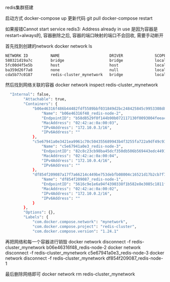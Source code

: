 redis集群搭建

启动方式
docker-compose up
更新代码
git pull
docker-compose restart



如果报错Cannot start service redis3: Address already in use
是因为容器是restart=always的, 容器删除之后, 容器的端口映射的端口不会回收, 需要手动断开

首先找到创建的network
docker network ls
```bash
NETWORK ID          NAME                      DRIVER              SCOPE
580321d19a7c        bridge                    bridge              local
5fc00d4f5e5b        host                      host                local
ba359d26f7a8        none                      null                local
cda5b77c0187        redis-cluster_mynetwork   bridge              local
```
然后找到网络关联的容器
docker network inspect redis-cluster_mynetwork
```bash
  "Internal": false,
        "Attachable": true,
        "Containers": {
            "b06e46316f486b44482fdf5589bbf031849d2bc248425845c9953308d893b028": {
                "Name": "b06e46316f48_redis-node-2",
                "EndpointID": "b58d8529f0f144b90b072117130f0093004feeace5c8ed66fdafa250d7fe4db3",
                "MacAddress": "02:42:ac:0a:00:03",
                "IPv4Address": "172.10.0.3/16",
                "IPv6Address": ""
            },
            "c5e67941a0e3421ea9961c70c504355689943b4f3255fa722a9df49c93c0fd59": {
                "Name": "c5e67941a0e3_redis-node-3",
                "EndpointID": "82c8c23cb98ba45dcf350db506b569443edc44912be431b4231f1fbc3a5c4751",
                "MacAddress": "02:42:ac:0a:00:04",
                "IPv4Address": "172.10.0.4/16",
                "IPv6Address": ""
            },
            "df854f209087a17f7a66214c449be753debfb08004c16521d17b2cb7f7e12066": {
                "Name": "df854f209087_redis-node-1",
                "EndpointID": "5616c9e1e6a94f4390338f1b582e8e3085c1811f45d683d4e7c4ba3c8818b2e5",
                "MacAddress": "02:42:ac:0a:00:02",
                "IPv4Address": "172.10.0.2/16",
                "IPv6Address": ""
            }
        },
        "Options": {},
        "Labels": {
            "com.docker.compose.network": "mynetwork",
            "com.docker.compose.project": "redis-cluster",
            "com.docker.compose.version": "1.24.1"
```
再把网络和每一个容器进行销毁
docker network disconnect -f redis-cluster_mynetwork b06e46316f48_redis-node-2
docker network disconnect -f redis-cluster_mynetwork c5e67941a0e3_redis-node-3
docker network disconnect -f redis-cluster_mynetwork df854f209087_redis-node-1

最后删除网络即可
docker network rm redis-cluster_mynetwork 